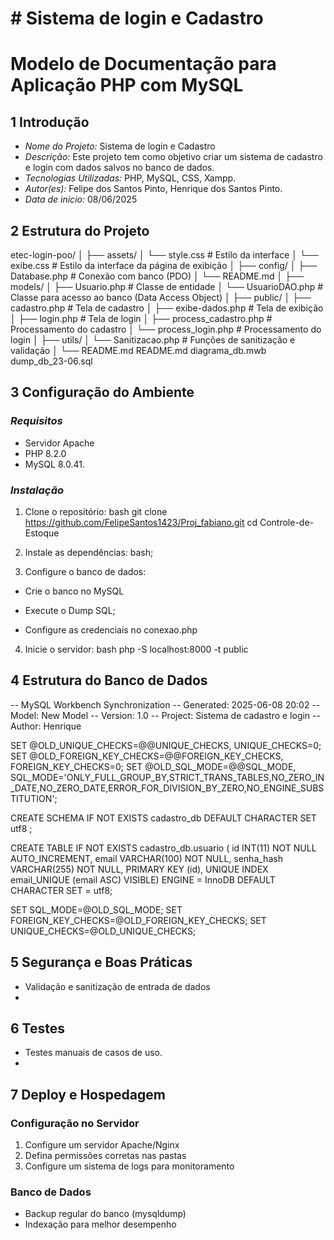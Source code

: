 # # Sistema de login e Cadastro

# Modelo de Documentação para Aplicação PHP com MySQL
## 1 Introdução 
- *Nome do Projeto:* Sistema de login e Cadastro
- *Descrição:* Este projeto tem como objetivo criar um sistema de cadastro e login com dados salvos no banco de dados. 
- *Tecnologias Utilizadas:* PHP, MySQL, CSS, Xampp.
- *Autor(es):*   Felipe dos Santos Pinto,
                 Henrique dos Santos Pinto.
- *Data de início:* 08/06/2025 

## 2 Estrutura do Projeto 

etec-login-poo/
│
├── assets/
│ └── style.css # Estilo da interface
│ └── exibe.css # Estilo da interface da página de exibição
│
├── config/
│ ├── Database.php # Conexão com banco (PDO)
│ └── README.md
│
├── models/
│ ├── Usuario.php # Classe de entidade
│ └── UsuarioDAO.php # Classe para acesso ao banco (Data Access Object)
│
├── public/
│ ├── cadastro.php # Tela de cadastro
│ ├── exibe-dados.php # Tela de exibição
│ ├── login.php # Tela de login
│ ├── process_cadastro.php # Processamento do cadastro
│ └── process_login.php # Processamento do login
│
├── utils/
│ └── Sanitizacao.php # Funções de sanitização e validação
│
└── README.md
README.md
diagrama_db.mwb
dump_db_23-06.sql

## 3 Configuração do Ambiente 
### *Requisitos* 
- Servidor Apache 
- PHP 8.2.0 
- MySQL  8.0.41.

### *Instalação* 

1. Clone o repositório: 
 bash
 git clone https://github.com/FelipeSantos1423/Proj_fabiano.git
 cd Controle-de-Estoque
 
2. Instale as dependências: 
 bash;
 
3. Configure o banco de dados: 
 - Crie o banco no MySQL 
 - Execute o Dump SQL;
 
 - Configure as credenciais no conexao.php 
4. Inicie o servidor: 
bash
 php -S localhost:8000 -t public

## 4 Estrutura do Banco de Dados 
-- MySQL Workbench Synchronization
-- Generated: 2025-06-08 20:02
-- Model: New Model
-- Version: 1.0
-- Project: Sistema de cadastro e login
-- Author: Henrique

SET @OLD_UNIQUE_CHECKS=@@UNIQUE_CHECKS, UNIQUE_CHECKS=0;
SET @OLD_FOREIGN_KEY_CHECKS=@@FOREIGN_KEY_CHECKS, FOREIGN_KEY_CHECKS=0;
SET @OLD_SQL_MODE=@@SQL_MODE, SQL_MODE='ONLY_FULL_GROUP_BY,STRICT_TRANS_TABLES,NO_ZERO_IN_DATE,NO_ZERO_DATE,ERROR_FOR_DIVISION_BY_ZERO,NO_ENGINE_SUBSTITUTION';

CREATE SCHEMA IF NOT EXISTS cadastro_db DEFAULT CHARACTER SET utf8 ;

CREATE TABLE IF NOT EXISTS cadastro_db.usuario (
  id INT(11) NOT NULL AUTO_INCREMENT,
  email VARCHAR(100) NOT NULL,
  senha_hash VARCHAR(255) NOT NULL,
  PRIMARY KEY (id),
  UNIQUE INDEX email_UNIQUE (email ASC) VISIBLE)
ENGINE = InnoDB
DEFAULT CHARACTER SET = utf8;


SET SQL_MODE=@OLD_SQL_MODE;
SET FOREIGN_KEY_CHECKS=@OLD_FOREIGN_KEY_CHECKS;
SET UNIQUE_CHECKS=@OLD_UNIQUE_CHECKS;

## 5 Segurança e Boas Práticas 
- Validação e sanitização de entrada de dados
- 
## 6 Testes 
- Testes manuais de casos de uso.
- 
## 7 Deploy e Hospedagem 
### Configuração no Servidor 
1. Configure um servidor Apache/Nginx 
2. Defina permissões corretas nas pastas 
3. Configure um sistema de logs para monitoramento 
### Banco de Dados 
- Backup regular do banco (mysqldump) 
- Indexação para melhor desempenho
